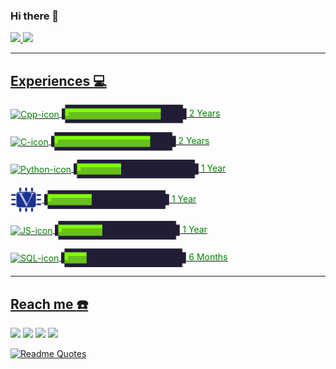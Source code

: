 ### Hi there 👋

<!--
**Francis1408/Francis1408** is a ✨ _special_ ✨ repository because its `README.md` (this file) appears on your GitHub profile.

Here are some ideas to get you started:

- 🔭 I’m currently working on ...
- 🌱 I’m currently learning ...
- 👯 I’m looking to collaborate on ...
- 🤔 I’m looking for help with ...
- 💬 Ask me about ...
- 📫 How to reach me: ...
- 😄 Pronouns: ...
- ⚡ Fun fact: ...
-->

<div>
  <a href="https://github.com/Francis1408">
  <img height="180em" src="https://github-readme-stats.vercel.app/api?username=Francis1408&show_icons=true&theme=algolia&include_all_commits=true&count_private=true"/>
  <img height="180em" src="https://github-readme-stats.vercel.app/api/top-langs/?username=Francis1408&layout=compact&langs_count=16&theme=algolia"/> 
</div>

---

## Experiences :computer: 
<!--
<style>
  #outer{
    display: block;
  }
  #inner{
    display: inline-block
  }

</style>
-->
 
<div id="outer" style="color:green">
  <div id="inner"> 
    <p>
    <img align="center" alt="Cpp-icon" height="40" width="50" src="https://cdn.jsdelivr.net/gh/devicons/devicon/icons/cplusplus/cplusplus-original.svg"> 
    <img align= "center" alt="Bar_1" height="30" width="200" src="https://github.com/Francis1408/Francis1408/blob/main/img/bar_1.png">  
    2 Years </p>
   
  </div>
  <div id="inner">
    <p>
    <img align="center" alt="C-icon" height="40" width="50" src="https://cdn.jsdelivr.net/gh/devicons/devicon/icons/c/c-original.svg"> 
    <img align= "center" alt="Bar_1" height="30" width="200" src="https://github.com/Francis1408/Francis1408/blob/main/img/bar_1.png"> 
    2 Years </p>
  </div>
  <div id="inner">
    <p>
    <img align="center" alt="Python-icon" height="40" width="50" src="https://cdn.jsdelivr.net/gh/devicons/devicon/icons/python/python-original.svg"> 
    <img align= "center" alt="Bar_2" height="30" width="200" src="https://github.com/Francis1408/Francis1408/blob/main/img/bar_3.png"> 
    1 Year </p>
  </div>
  <div id="inner">
    <p>
    <img align="center" alt="Verilog-icon" height="40" width="50" src="https://github.com/Francis1408/Francis1408/blob/main/img/verilog.png"> 
    <img align= "center" alt="Bar_2" height="30" width="200" src="https://github.com/Francis1408/Francis1408/blob/main/img/bar_3.png"> 
    1 Year </p>
  </div>
  <div id="inner">
    <p>
    <img align="center" alt="JS-icon" height="40" width="50" src="https://cdn.jsdelivr.net/gh/devicons/devicon/icons/javascript/javascript-original.svg"> 
    <img align= "center" alt="Bar_2" height="30" width="200" src="https://github.com/Francis1408/Francis1408/blob/main/img/bar_3.png"> 
    1 Year </p>
  </div>
  <div id="inner">
    <p>
    <img align="center" alt="SQL-icon" height="40" width="50" src="https://cdn.jsdelivr.net/gh/devicons/devicon/icons/mysql/mysql-original-wordmark.svg"> 
    <img align= "center" alt="Bar_2" height="30" width="200" src="https://github.com/Francis1408/Francis1408/blob/main/img/bar_4.png"> 
    6 Months </p>
  </div>
</div>

---
## Reach me :phone:

<div>
<a href="mailto:franciscoabreu1408@gmail.com" target="_blank"><img src="https://img.shields.io/badge/Gmail-D14836?style=for-the-badge&logo=gmail&logoColor=white"></a>
<a href="https://www.linkedin.com/in/francisco-abreu-gon%C3%A7alves-397693198/?locale=en_US" target="_blank"><img src="https://img.shields.io/badge/LinkedIn-0077B5?style=for-the-badge&logo=linkedin&logoColor=white"></a>
<a href="https://www.twitch.tv/frank14082000" target="_blank"><img src="https://img.shields.io/badge/Twitch-9146FF?style=for-the-badge&logo=twitch&logoColor=white"></a>
<a href="https://www.youtube.com/channel/UCG4dOire8Y3xhyO4DIyBugg" target="_blank"><img src="https://img.shields.io/badge/YouTube-FF0000?style=for-the-badge&logo=youtube&logoColor=white"></a>
</div>


[![Readme Quotes](https://quotes-github-readme.vercel.app/api?type=horizontal&theme=algolia&quote=MyQuote&author=eu)](https://github.com/piyushsuthar/github-readme-quotes)
